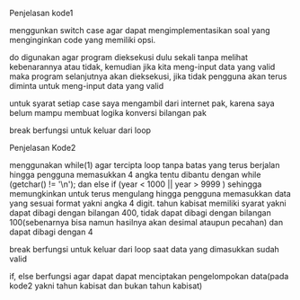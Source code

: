 Penjelasan kode1 

menggunkan switch case agar dapat mengimplementasikan soal yang menginginkan code yang memiliki opsi.

do digunakan agar program dieksekusi dulu sekali tanpa melihat kebenarannya atau tidak, kemudian jika kita meng-input data yang valid maka program selanjutnya akan dieksekusi, jika tidak pengguna akan terus diminta untuk  meng-input data yang valid

untuk syarat setiap case saya mengambil dari internet pak, karena saya belum mampu membuat logika konversi bilangan pak

break berfungsi untuk keluar dari loop 





Penjelasan Kode2

menggunakan while(1) agar tercipta loop tanpa batas yang terus berjalan hingga pengguna memasukkan 4 angka tentu dibantu dengan while (getchar() != '\n'); dan else if (year < 1000 || year > 9999 ) sehingga memungkinkan untuk terus mengulang hingga pengguna memasukkan data yang sesuai format yakni angka 4 digit. tahun kabisat memiliki syarat yakni dapat dibagi dengan bilangan 400, tidak dapat dibagi dengan bilangan 100(sebenarnya bisa namun hasilnya akan desimal ataupun pecahan) dan dapat dibagi dengan 4

break berfungsi untuk keluar dari loop saat data yang dimasukkan sudah valid 

if, else berfungsi agar dapat dapat menciptakan pengelompokan data(pada kode2 yakni tahun kabisat dan bukan tahun kabisat)